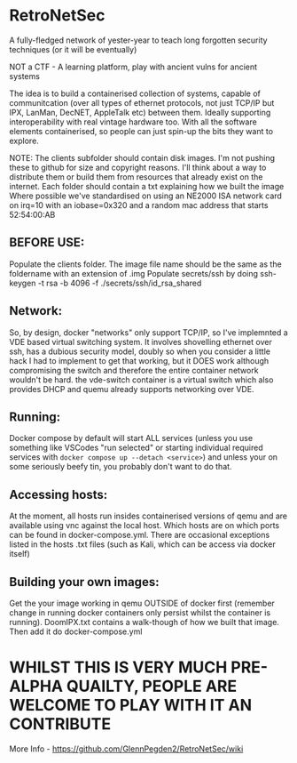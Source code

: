 # RetroNetSec
A fully-fledged network of yester-year to teach long forgotten security techniques (or it will be eventually)

NOT a CTF - A learning platform, play with ancient vulns for ancient systems

The idea is to build a containerised collection of systems, capable of communitcation (over all types of ethernet protocols, not just TCP/IP but IPX, LanMan, DecNET, AppleTalk etc) between them. Ideally supporting interoperability with real vintage hardware too. With all the software elements containerised, so people can just spin-up the bits they want to explore.

NOTE: 
   The clients subfolder should contain disk images. I'm not pushing these to github for size and copyright reasons. I'll think about a way to distribute them or build them from resources that already exist on the internet.
   Each folder should contain a txt explaining how we built the image
   Where possible we've standardised on using an NE2000 ISA network card on irq=10 with an iobase=0x320 and a random mac address that starts 52:54:00:AB

## BEFORE USE:

Populate the clients folder. The image file name should be the same as the foldername with an extension of .img
Populate secrets/ssh by doing ssh-keygen -t rsa -b 4096 -f ./secrets/ssh/id_rsa_shared

## Network:

So, by design, docker "networks" only support TCP/IP, so I've implemnted a VDE based virtual switching system. It involves shovelling ethernet over ssh, has a dubious security model, doubly so when you consider a little hack I had to implement to get that working, but it DOES work although compromising the switch and therefore the entire container network wouldn't be hard. the vde-switch container is a virtual switch which also provides DHCP and quemu already supports networking over VDE. 

## Running:

Docker compose by default will start ALL services (unless you use something like VSCodes "run selected" or starting individual required services with `docker compose up --detach <service>`) and unless your on some seriously beefy tin, you probably don't want to do that.

## Accessing hosts:

At the moment, all hosts run insides containerised versions of qemu and are available using vnc against the local host. Which hosts are on which ports can be found in docker-compose.yml. There are occasional exceptions listed in the hosts .txt files (such as Kali, which can be access via docker itself)

## Building your own images:

Get the your image working in qemu OUTSIDE of docker first (remember change in running docker containers only persist whilst the container is running). DoomIPX.txt contains a walk-though of how we built that image. Then add it do docker-compose.yml

# WHILST THIS IS VERY MUCH PRE-ALPHA QUAILTY, PEOPLE ARE WELCOME TO PLAY WITH IT AN CONTRIBUTE

More Info - https://github.com/GlennPegden2/RetroNetSec/wiki 





